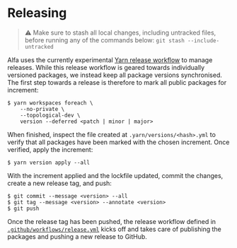 # Releasing

> :warning: Make sure to stash all local changes, including untracked files, before running any of the commands below: `git stash --include-untracked`

Alfa uses the currently experimental [Yarn release workflow](https://yarnpkg.com/features/release-workflow) to manage releases. While this release workflow is geared towards individually versioned packages, we instead keep all package versions synchronised. The first step towards a release is therefore to mark all public packages for increment:

```console
$ yarn workspaces foreach \
    --no-private \
    --topological-dev \
    version --deferred <patch | minor | major>
```

When finished, inspect the file created at `.yarn/versions/<hash>.yml` to verify that all packages have been marked with the chosen increment. Once verified, apply the increment:

```console
$ yarn version apply --all
```

With the increment applied and the lockfile updated, commit the changes, create a new release tag, and push:

```console
$ git commit --message <version> --all
$ git tag --message <version> --annotate <version>
$ git push
```

Once the release tag has been pushed, the release workflow defined in [`.github/workflows/release.yml`](../.github/workflows/release.yml) kicks off and takes care of publishing the packages and pushing a new release to GitHub.
